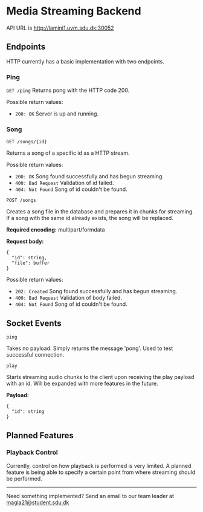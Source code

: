 # Media Streaming Backend

API URL is http://lamini1.uvm.sdu.dk:30052

## Endpoints

HTTP currently has a basic implementation with two endpoints.

### Ping

`GET /ping`
Returns pong with the HTTP code 200.

Possible return values:

- `200: OK` Server is up and running.

### Song

`GET /songs/{id}`

Returns a song of a specific id as a HTTP stream.

Possible return values:

- `200: OK` Song found successfully and has begun streaming.
- `400: Bad Request` Validation of id failed.
- `404: Not Found` Song of id couldn't be found.

`POST /songs`

Creates a song file in the database and prepares it in chunks for streaming. If a song with the same id already exists, the song will be replaced.

**Required encoding:**
multipart/formdata

**Request body:**

```
{
  "id": string,
  "file": buffer
}
```

Possible return values:

- `202: Created` Song found successfully and has begun streaming.
- `400: Bad Request` Validation of body failed.
- `404: Not Found` Song of id couldn't be found.

## Socket Events

`ping`

Takes no payload. Simply returns the message 'pong'. Used to test successful connection.

`play`

Starts streaming audio chunks to the client upon receiving the play payload with an id. Will be expanded with more features in the future.

**Payload:**

```
{
  "id": string
}
```

## Planned Features

### Playback Control

Currently, control on how playback is performed is very limited. A planned feature is being able to specify a certain point from where streaming should be performed.

---

Need something implemented? Send an email to our team leader at magla21@student.sdu.dk

